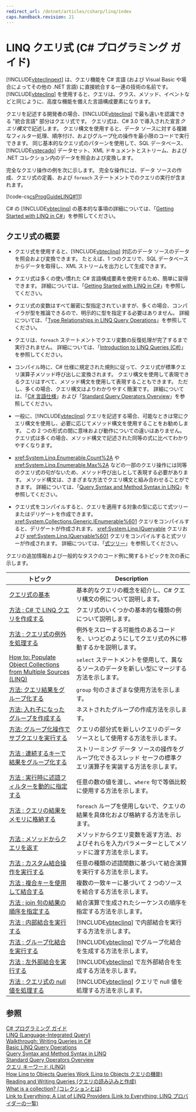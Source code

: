```yaml
---
redirect_url: /dotnet/articles/csharp/linq/index
caps.handback.revision: 21
---
```

# LINQ クエリ式 (C# プログラミング ガイド)
[!INCLUDE[vbteclinqext](../../../csharp/getting-started/includes/vbteclinqext-md.md)] は、クエリ機能を C\# 言語 \(および Visual Basic や場合によってその他の .NET 言語\) に直接統合する一連の技術の名前です。  [!INCLUDE[vbteclinq](../../../csharp/includes/vbteclinq-md.md)] を使用すると、クエリは、クラス、メソッド、イベントなどと同じように、高度な機能を備えた言語構成要素になります。  
  
 クエリを記述する開発者の場合、[!INCLUDE[vbteclinq](../../../csharp/includes/vbteclinq-md.md)] で最も違いを認識できる "統合言語" 部分はクエリ式です。  クエリ式は、C\# 3.0 で導入された宣言*クエリ構文*で記述します。  クエリ構文を使用すると、データ ソースに対する複雑なフィルター処理、順序付け、およびグループ化の操作を最小限のコードで実行できます。  同じ基本的なクエリ式のパターンを使用して、SQL データベース、[!INCLUDE[vstecado](../../../csharp/programming-guide/concepts/linq/includes/vstecado-md.md)] データセット、XML ドキュメントとストリーム、および .NET コレクション内のデータを照会および変換します。  
  
 完全なクエリ操作の例を次に示します。  完全な操作には、データ ソースの作成、クエリ式の定義、および `foreach` ステートメントでのクエリの実行が含まれます。  
  
 [!code-cs[csProgGuideLINQ#11](../../../csharp/programming-guide/arrays/codesnippet/csharp/csLINQProgRef/csrefLINQHowTos.cs#11)]  
  
 C\# の [!INCLUDE[vbteclinq](../../../csharp/includes/vbteclinq-md.md)] の基本的な事項の詳細については、「[Getting Started with LINQ in C\#](../../../csharp/programming-guide/concepts/linq/getting-started-with-linq.md)」を参照してください。  
  
## クエリ式の概要  
  
-   クエリ式を使用すると、[!INCLUDE[vbteclinq](../../../csharp/includes/vbteclinq-md.md)] 対応のデータ ソースのデータを照会および変換できます。  たとえば、1 つのクエリで、SQL データベースからデータを取得し、XML ストリームを出力として生成できます。  
  
-   クエリ式は多くの使い慣れた C\# 言語構成要素を使用するため、簡単に習得できます。  詳細については、「[Getting Started with LINQ in C\#](../../../csharp/programming-guide/concepts/linq/getting-started-with-linq.md)」を参照してください。  
  
-   クエリ式の変数はすべて厳密に型指定されていますが、多くの場合、コンパイラが型を推論できるので、明示的に型を指定する必要はありません。  詳細については、「[Type Relationships in LINQ Query Operations](../../../csharp/programming-guide/concepts/linq/type-relationships-in-linq-query-operations.md)」を参照してください。  
  
-   クエリは、`foreach` ステートメントでクエリ変数の反復処理が完了するまで実行されません。  詳細については、「[Introduction to LINQ Queries \(C\#\)](../../../csharp/programming-guide/concepts/linq/introduction-to-linq-queries.md)」を参照してください。  
  
-   コンパイル時に、C\# 仕様に規定された規則に従って、クエリ式が標準クエリ演算子メソッド呼び出しに変換されます。  クエリ構文を使用して表現できるクエリはすべて、メソッド構文を使用して表現することもできます。  ただし、多くの場合、クエリ構文はよりわかりやすく簡潔です。  詳細については、「[C\# 言語仕様](../../../csharp/language-reference/language-specification.md)」および「[Standard Query Operators Overview](../../../visual-basic/programming-guide/concepts/linq/standard-query-operators-overview.md)」を参照してください。  
  
-   一般に、[!INCLUDE[vbteclinq](../../../csharp/includes/vbteclinq-md.md)] クエリを記述する場合、可能なときは常にクエリ構文を使用し、必要に応じてメソッド構文を使用することをお勧めします。  この 2 つの形式の間に意味および動作についての違いはありません。  クエリ式は多くの場合、メソッド構文で記述された同等の式に比べてわかりやすくなります。  
  
-   <xref:System.Linq.Enumerable.Count%2A> や <xref:System.Linq.Enumerable.Max%2A> などの一部のクエリ操作には同等のクエリ式の句がないため、メソッド呼び出しとして表現する必要があります。  メソッド構文は、さまざまな方法でクエリ構文と組み合わせることができます。  詳細については、「[Query Syntax and Method Syntax in LINQ](../../../csharp/programming-guide/concepts/linq/query-syntax-and-method-syntax-in-linq.md)」を参照してください。  
  
-   クエリ式をコンパイルすると、クエリを適用する対象の型に応じて式ツリーまたはデリゲートを作成できます。  <xref:System.Collections.Generic.IEnumerable%601> クエリをコンパイルすると、デリゲートが作成されます。  <xref:System.Linq.IQueryable> クエリおよび <xref:System.Linq.IQueryable%601> クエリをコンパイルすると式ツリーが作成されます。  詳細については、「[式ツリー](../Topic/Expression%20Trees%20\(C%23%20and%20Visual%20Basic\).md)」を参照してください。  
  
 クエリの追加情報および一般的なタスクのコード例に関するトピックを次の表に示します。  
  
|トピック|Description|  
|----------|-----------------|  
|[クエリ式の基本](../../../csharp/programming-guide/linq-query-expressions/query-expression-basics.md)|基本的なクエリの概念を紹介し、C\# クエリ構文の例について説明します。|  
|[方法 : C\# で LINQ クエリを作成する](../../../csharp/programming-guide/linq-query-expressions/how-to-write-linq-queries.md)|クエリ式のいくつかの基本的な種類の例について説明します。|  
|[方法 : クエリ式の例外を処理する](../../../csharp/programming-guide/linq-query-expressions/how-to-handle-exceptions-in-query-expressions.md)|例外をスローする可能性のあるコードを、いつどのようにしてクエリ式の外に移動するかを説明します。|  
|[How to: Populate Object Collections from Multiple Sources \(LINQ\)](../Topic/How%20to:%20Populate%20Object%20Collections%20from%20Multiple%20Sources%20\(LINQ\).md)|`select` ステートメントを使用して、異なるソースのデータを新しい型にマージする方法を示します。|  
|[方法: クエリ結果をグループ化する](../../../csharp/programming-guide/linq-query-expressions/how-to-group-query-results.md)|`group` 句のさまざまな使用方法を示します。|  
|[方法: 入れ子になったグループを作成する](../../../csharp/programming-guide/linq-query-expressions/how-to-create-a-nested-group.md)|ネストされたグループの作成方法を示します。|  
|[方法: グループ化操作でサブクエリを実行する](../../../csharp/programming-guide/linq-query-expressions/how-to-perform-a-subquery-on-a-grouping-operation.md)|クエリの部分式を新しいクエリのデータ ソースとして使用する方法を示します。|  
|[方法 : 連続するキーで結果をグループ化する](../../../csharp/programming-guide/linq-query-expressions/how-to-group-results-by-contiguous-keys.md)|ストリーミング データ ソースの操作をグループ化できるスレッド セーフの標準クエリ演算子を実装する方法を示します。|  
|[方法 : 実行時に述語フィルターを動的に指定する](../../../csharp/programming-guide/linq-query-expressions/how-to-dynamically-specify-predicate-filters-at-runtime.md)|任意の数の値を渡し、`where` 句で等価比較に使用する方法を示します。|  
|[方法 : クエリの結果をメモリに格納する](../../../csharp/programming-guide/linq-query-expressions/how-to-store-the-results-of-a-query-in-memory.md)|`foreach` ループを使用しないで、クエリの結果を具体化および格納する方法を示します。|  
|[方法 : メソッドからクエリを返す](../../../csharp/programming-guide/linq-query-expressions/how-to-return-a-query-from-a-method.md)|メソッドからクエリ変数を返す方法、およびそれらを入力パラメーターとしてメソッドに渡す方法を示します。|  
|[方法 : カスタム結合操作を実行する](../../../csharp/programming-guide/linq-query-expressions/how-to-perform-custom-join-operations.md)|任意の種類の述語関数に基づいて結合演算を実行する方法を示します。|  
|[方法 : 複合キーを使用して結合する](../../../csharp/programming-guide/linq-query-expressions/how-to-join-by-using-composite-keys.md)|複数の一致キーに基づいて 2 つのソースを結合する方法を示します。|  
|[方法 : join 句の結果の順序を指定する](../../../csharp/programming-guide/linq-query-expressions/how-to-order-the-results-of-a-join-clause.md)|結合演算で生成されたシーケンスの順序を指定する方法を示します。|  
|[方法 : 内部結合を実行する](../../../csharp/programming-guide/linq-query-expressions/how-to-perform-inner-joins.md)|[!INCLUDE[vbteclinq](../../../csharp/includes/vbteclinq-md.md)] で内部結合を実行する方法を示します。|  
|[方法 : グループ化結合を実行する](../../../csharp/programming-guide/linq-query-expressions/how-to-perform-grouped-joins.md)|[!INCLUDE[vbteclinq](../../../csharp/includes/vbteclinq-md.md)] でグループ化結合を生成する方法を示します。|  
|[方法 : 左外部結合を実行する](../../../csharp/programming-guide/linq-query-expressions/how-to-perform-left-outer-joins.md)|[!INCLUDE[vbteclinq](../../../csharp/includes/vbteclinq-md.md)] で左外部結合を生成する方法を示します。|  
|[方法 : クエリ式の null 値を処理する](../../../csharp/programming-guide/linq-query-expressions/how-to-handle-null-values-in-query-expressions.md)|[!INCLUDE[vbteclinq](../../../csharp/includes/vbteclinq-md.md)] クエリで null 値を処理する方法を示します。|  
  
## 参照  
 [C\# プログラミング ガイド](../../../csharp/programming-guide/index.md)   
 [LINQ \(Language\-Integrated Query\)](../Topic/LINQ%20\(Language-Integrated%20Query\).md)   
 [Walkthrough: Writing Queries in C\#](../../../csharp/programming-guide/concepts/linq/walkthrough-writing-queries-linq.md)   
 [Basic LINQ Query Operations](../../../csharp/programming-guide/concepts/linq/basic-linq-query-operations.md)   
 [Query Syntax and Method Syntax in LINQ](../../../csharp/programming-guide/concepts/linq/query-syntax-and-method-syntax-in-linq.md)   
 [Standard Query Operators Overview](../../../visual-basic/programming-guide/concepts/linq/standard-query-operators-overview.md)   
 [クエリ キーワード \(LINQ\)](../../../csharp/language-reference/keywords/query-keywords.md)   
 [How Linq to Objects Queries Work \(Linq to Objects クエリの機能\)](http://go.microsoft.com/fwlink/?LinkId=112389)   
 [Reading and Writing Queries \(クエリの読み込みと作成\)](http://go.microsoft.com/fwlink/?LinkId=112391)   
 [What is a collection? \(コレクションとは\)](http://go.microsoft.com/fwlink/?LinkId=112394)   
 [Link to Everything: A List of LINQ Providers \(Link to Everything: LINQ プロバイダーの一覧\)](http://go.microsoft.com/fwlink/?LinkId=112411)